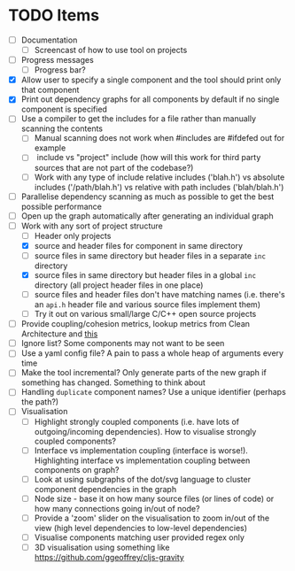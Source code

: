# TODO Items

- [ ] Documentation
  - [ ] Screencast of how to use tool on projects
- [ ] Progress messages
  - [ ] Progress bar?
- [x] Allow user to specify a single component and the tool should print only that component
- [x] Print out dependency graphs for all components by default if no single component is specified
- [ ] Use a compiler to get the includes for a file rather than manually scanning the contents
  - [ ] Manual scanning does not work when #includes are #ifdefed out for example
  - [ ] <system> include vs "project" include (how will this work for third party sources that are not part of the codebase?)
  - [ ] Work with any type of include relative includes ('blah.h') vs absolute includes ('/path/blah.h') vs relative with path includes ('blah/blah.h')
- [ ] Parallelise dependency scanning as much as possible to get the best possible performance
- [ ] Open up the graph automatically after generating an individual graph
- [ ] Work with any sort of project structure
  - [ ] Header only projects
  - [x] source and header files for component in same directory
  - [ ] source files in same directory but header files in a separate `inc` directory
  - [x] source files in same directory but header files in a global `inc` directory (all project header files in one place)
  - [ ] source files and header files don't have matching names (i.e. there's an `api.h` header file and various source files implement them)
  - [ ] Try it out on various small/large C/C++ open source projects
- [ ] Provide coupling/cohesion metrics, lookup metrics from Clean Architecture and [this](https://softwareengineering.stackexchange.com/questions/151004/are-there-metrics-for-cohesion-and-coupling)
- [ ] Ignore list? Some components may not want to be seen
- [ ] Use a yaml config file? A pain to pass a whole heap of arguments every time
- [ ] Make the tool incremental? Only generate parts of the new graph if something has changed. Something to think about
- [ ] Handling `duplicate` component names? Use a unique identifier (perhaps the path?)
- [ ] Visualisation
  - [ ] Highlight strongly coupled components (i.e. have lots of outgoing/incoming dependencies). How to visualise strongly coupled components?
  - [ ] Interface vs implementation coupling (interface is worse!). Highlighting interface vs implementation coupling between components on graph?
  - [ ] Look at using subgraphs of the dot/svg language to cluster component dependencies in the graph
  - [ ] Node size - base it on how many source files (or lines of code) or how many connections going in/out of node?
  - [ ] Provide a 'zoom' slider on the visualisation to zoom in/out of the view (high level dependencies to low-level dependencies)
  - [ ] Visualise components matching user provided regex only
  - [ ] 3D visualisation using something like https://github.com/ggeoffrey/cljs-gravity
